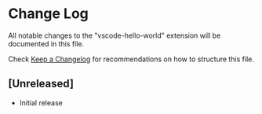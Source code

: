 # Change Log
All notable changes to the "vscode-hello-world" extension will be documented in this file.

Check [Keep a Changelog](http://keepachangelog.com/) for recommendations on how to structure this file.

## [Unreleased]
- Initial release